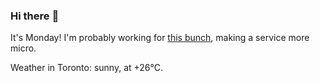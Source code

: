 ### Hi there :wave:

It's Monday! I'm probably working for [this bunch](https://github.com/kohofinancial), making a service more micro.

Weather in Toronto: sunny, at +26°C.
